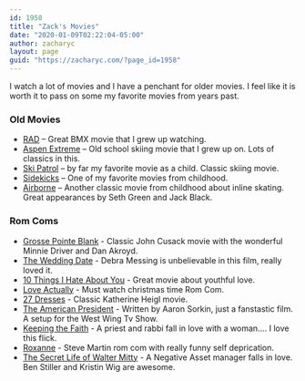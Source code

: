 ```yaml
---
id: 1958
title: "Zack's Movies"
date: "2020-01-09T02:22:04-05:00"
author: zacharyc
layout: page
guid: "https://zacharyc.com/?page_id=1958"
---
```


I watch a lot of movies and I have a penchant for older movies. I feel like it is worth it to pass on some my favorite movies from years past.

### Old Movies

- [RAD](https://bmxunion.com/daily/rad-full-movie/) – Great BMX movie that I grew up watching.
- [Aspen Extreme](https://www.imdb.com/title/tt0106315/) – Old school skiing movie that I grew up on. Lots of classics in this.
- [Ski Patrol](https://www.imdb.com/title/tt0100631/?ref_=fn_al_tt_1) – by far my favorite movie as a child. Classic skiing movie.
- [Sidekicks](https://www.imdb.com/title/tt0105402/) – One of my favorite movies from childhood.
- [Airborne](https://www.imdb.com/title/tt0106233/?ref_=nv_sr_srsg_0) – Another classic movie from childhood about inline skating. Great appearances by Seth Green and Jack Black.

### Rom Coms

- [Grosse Pointe Blank](https://www.imdb.com/title/tt0119229/) - Classic John Cusack movie with the wonderful Minnie Driver and Dan Akroyd.
- [The Wedding Date](https://www.imdb.com/title/tt0372532/) - Debra Messing is unbelievable in this film, really loved it.
- [10 Things I Hate About You](https://www.imdb.com/title/tt0147800/) - Great movie about youthful love.
- [Love Actually](https://www.imdb.com/title/tt0314331/) - Must watch christmas time Rom Com.
- [27 Dresses](https://www.imdb.com/title/tt0988595/) - Classic Katherine Heigl movie.
- [The American President](https://www.imdb.com/title/tt0112346/) - Written by Aaron Sorkin, just a fanstastic film. A setup for the West Wing Tv Show.
- [Keeping the Faith](https://www.imdb.com/title/tt0171433/) - A priest and rabbi fall in love with a woman.... I love this flick.
- [Roxanne](https://www.imdb.com/title/tt0093886/) - Steve Martin rom com with really funny self deprication.
- [The Secret Life of Walter Mitty](https://www.imdb.com/title/tt0359950/) - A Negative Asset manager falls in love. Ben Stiller and Kristin Wig are awesome.

